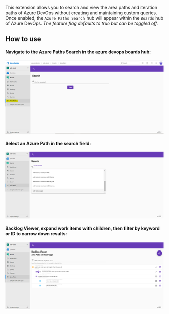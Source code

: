 This extension allows you to search and view the area paths and iteration paths of Azure DevOps without creating and maintaining custom queries. Once enabled, the `Azure Paths Search` hub will appear within the `Boards` hub of Azure DevOps. *The feature flag defaults to true but can be toggled off.*

## How to use

#### Navigate to the Azure Paths Search in the azure devops boards hub:
![alt text](https://github.com/wavemotionio/ado-areapaths/raw/master/docs/1-area-paths-in-boards-hub.png "Navigate to the Azure Paths Search.")

#### Select an Azure Path in the search field:
![alt text](https://github.com/wavemotionio/ado-areapaths/raw/master/docs/2-area-paths-search.png "Select an Azure Paths.")

#### Backlog Viewer, expand work items with children, then filter by keyword or ID to narrow down results:
![alt text](https://github.com/wavemotionio/ado-areapaths/raw/master/docs/3-area-path-viewer-and-filter.png "View, expand children, then filter.")